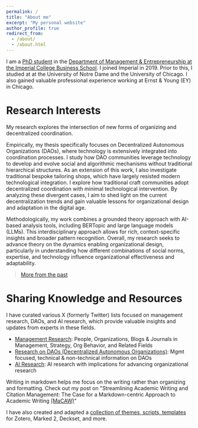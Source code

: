 ```yaml
---
permalink: /
title: "About me"
excerpt: "My personal website"
author_profile: true
redirect_from:
  - /about/
  - /about.html
---
```


I am a [PhD student](https://www.imperial.ac.uk/people/xule.lin) in the [Department of Management & Entrepreneurship at the Imperial College Business School](https://www.imperial.ac.uk/business-school/faculty-research/academic-areas/management-entrepreneurship/). I joined Imperial in 2019. Prior to this, I studied at at the University of Notre Dame and the University of Chicago. I also gained valuable professional experience working at Ernst & Young (EY) in Chicago.

# Research Interests

My research explores the intersection of new forms of organizing and decentralized coordination.

Empirically, my thesis specifically focuses on Decentralized Autonomous Organizations (DAOs), where technology is extensively integrated into coordination processes. I study how DAO communities leverage technology to develop and evolve social and algorithmic mechanisms without traditional hierarchical structures. As an extension of this work, I also investigate traditional bespoke tailoring shops, which have largely resisted modern technological integration. I explore how traditional craft communities adopt decentralized coordination with minimal technological intervention. By analyzing these divergent cases, I aim to shed light on the current decentralization trends and gain valuable lessons for organizational design and adaptation in the digital age.

Methodologically, my work combines a grounded theory approach with AI-based analysis tools, including BERTopic and large language models (LLMs). This interdisciplinary approach allows for rich, context-specific insights and broader pattern recognition. Overall, my research seeks to advance theory on the dynamics enabling organizational design, particularly in understanding how different combinations of social norms, expertise, and technology influence organizational effectiveness and adaptability.

  > [More from the past](https://linxule.com/posts/2020/05/so-what-are-you-studying/)

# Sharing Knowledge and Resources

I have curated various X (formerly Twitter) lists focused on management research, DAOs, and AI research, which provide valuable insights and updates from experts in these fields.
- [Management Research](https://twitter.com/i/lists/1186983495517773825): People, Organizations, Blogs & Journals in Management, Strategy, Org Behavior, and Related Fields
- [Research on DAOs (Decentralized Autonomous Organizations)](https://twitter.com/i/lists/1176535611269898240): Mgmt focused, technical & non-technical information on DAOs
- [AI Research](https://twitter.com/i/lists/1761815451116413191): AI research with implications for advancing organizational research

Writing in markdown helps me focus on the writing rather than organizing and formatting. Check out my post on "Streamlining Academic Writing and Citation Management: The Case for a Markdown-centric Approach to Academic Writing [(MaCAW)](https://linxule.com/posts/2023/10/macaw/)"

I have also created and adapted a [collection of themes, scripts, templates](https://github.com/linxule/themes) for Zotero, Marked 2, Deckset, and more.